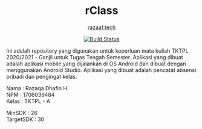 <h1 align="center"><b>rClass</b></h1>
<p align="center"><a href="https://razaaf.tech">razaaf.tech</a></p>

<p align="center">
<a href="https://travis-ci.org/laravel/framework"><img src="https://travis-ci.org/laravel/framework.svg" alt="Build Status"></a>

Ini adalah repository yang digunakan untuk keperluan mata kuliah TKTPL 2020/2021 - Ganjil untuk Tugas Tengah Semester. Aplikasi yang dibuat adalah aplikasi mobile yang dijalankan di OS Android dan dibuat dengan menggunakan Android Studio. Aplikasi yang dibuat adalah pencatat absensi pribadi dan pengingat kelas.

Nama 	: Razaqa Dhafin H.<br />
NPM		: 1706039484<br />
Kelas	: TKTPL - A<br />

MinSDK      : 26<br />
TargetSDK   : 30